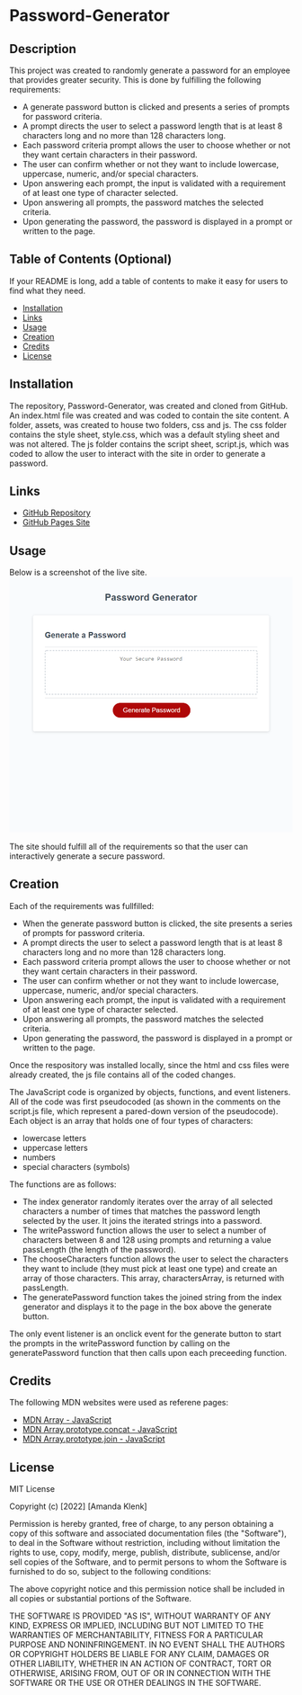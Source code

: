 # Password-Generator

## Description

This project was created to randomly generate a password for an employee that provides greater security. This is done by fulfilling the following requirements:
* A generate password button is clicked and presents a series of prompts for password criteria.
* A prompt directs the user to select a password length that is at least 8 characters long and no more than 128 characters long.
* Each password criteria prompt allows the user to choose whether or not they want certain characters in their password.
* The user can confirm whether or not they want to include lowercase, uppercase, numeric, and/or special characters.
* Upon answering each prompt, the input is validated with a requirement of at least one type of character selected.
* Upon answering all prompts, the password matches the selected criteria.
* Upon generating the password, the password is displayed in a prompt or written to the page.

## Table of Contents (Optional)

If your README is long, add a table of contents to make it easy for users to find what they need.

- [Installation](#installation)
- [Links](#links)
- [Usage](#usage)
- [Creation](#creation)
- [Credits](#credits)
- [License](#license)

## Installation
The repository, Password-Generator, was created and cloned from GitHub. An index.html file was created and was coded to contain the site content. A folder, assets, was created to house two folders, css and js.  The css folder contains the style sheet, style.css, which was a default styling sheet and was not altered. The js folder contains the script sheet, script.js, which was coded to allow the user to interact with the site in order to generate a password.

## Links
- [GitHub Repository](https://github.com/amklenk/Password-Generator)
- [GitHub Pages Site](https://amklenk.github.io/Password-Generator/)

## Usage

Below is a screenshot of the live site.
![Password Generator Pages Site](./assets/images/sitescreenshot.png)


The site should fulfill all of the requirements so that the user can interactively generate a secure password.

## Creation

Each of the requirements was fullfilled:
* When the generate password button is clicked, the site presents a series of prompts for password criteria.
* A prompt directs the user to select a password length that is at least 8 characters long and no more than 128 characters long.
* Each password criteria prompt allows the user to choose whether or not they want certain characters in their password.
* The user can confirm whether or not they want to include lowercase, uppercase, numeric, and/or special characters.
* Upon answering each prompt, the input is validated with a requirement of at least one type of character selected.
* Upon answering all prompts, the password matches the selected criteria.
* Upon generating the password, the password is displayed in a prompt or written to the page.

Once the respository was installed locally, since the html and css files were already created, the js file contains all of the coded changes.

The JavaScript code is organized by objects, functions, and event listeners. All of the code was first pseudocoded (as shown in the comments on the script.js file, which represent a pared-down version of the pseudocode). Each object is an array that holds one of four types of characters:
- lowercase letters
- uppercase letters
- numbers
- special characters (symbols)

The functions are as follows:
- The index generator randomly iterates over the array of all selected characters a number of times that matches the password length selected by the user. It joins the iterated strings into a password.
- The writePassword function allows the user to select a number of characters between 8 and 128 using prompts and returning a value passLength (the length of the password).
- The chooseCharacters function allows the user to select the characters they want to include (they must pick at least one type) and create an array of those characters. This array, charactersArray, is returned with passLength.
- The generatePassword function takes the joined string from the index generator and displays it to the page in the box above the generate button.

The only event listener is an onclick event for the generate button to start the prompts in the writePassword function by calling on the generatePassword function that then calls upon each preceeding function.

## Credits
The following MDN websites were used as referene pages:
- [MDN Array - JavaScript](https://developer.mozilla.org/en-US/docs/Web/JavaScript/Reference/Global_Objects/Array)
- [MDN Array.prototype.concat - JavaScript](https://developer.mozilla.org/en-US/docs/Web/JavaScript/Reference/Global_Objects/Array/concat)
- [MDN Array.prototype.join - JavaScript](https://developer.mozilla.org/en-US/docs/Web/JavaScript/Reference/Global_Objects/Array/join)

## License

MIT License

Copyright (c) [2022] [Amanda Klenk]

Permission is hereby granted, free of charge, to any person obtaining a copy
of this software and associated documentation files (the "Software"), to deal
in the Software without restriction, including without limitation the rights
to use, copy, modify, merge, publish, distribute, sublicense, and/or sell
copies of the Software, and to permit persons to whom the Software is
furnished to do so, subject to the following conditions:

The above copyright notice and this permission notice shall be included in all
copies or substantial portions of the Software.

THE SOFTWARE IS PROVIDED "AS IS", WITHOUT WARRANTY OF ANY KIND, EXPRESS OR
IMPLIED, INCLUDING BUT NOT LIMITED TO THE WARRANTIES OF MERCHANTABILITY,
FITNESS FOR A PARTICULAR PURPOSE AND NONINFRINGEMENT. IN NO EVENT SHALL THE
AUTHORS OR COPYRIGHT HOLDERS BE LIABLE FOR ANY CLAIM, DAMAGES OR OTHER
LIABILITY, WHETHER IN AN ACTION OF CONTRACT, TORT OR OTHERWISE, ARISING FROM,
OUT OF OR IN CONNECTION WITH THE SOFTWARE OR THE USE OR OTHER DEALINGS IN THE
SOFTWARE.








